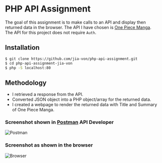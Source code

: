 # PHP API Assignment

The goal of this assignment is to make calls to an API and display then returned data in the browser. The API I have chosen is [One Piece Manga](https://onepiececover.com/api/chapters). The API for this project does not require `Auth`. 

## Installation

````bash
$ git clone https://github.com/jia-von/php-api-assignment.git
$ cd php-api-assignment-jia-von
$ php -S localhost:80
``````

## Methodology

- I retrieved a response from the API.
- Converted JSON object into a PHP object/array for the returned data.
- I created a webpage to render the returned data with Title and Summary of One Piece Manga. 

### Screenshot shown in [Postman](https://www.postman.com) API Developer

![Postman](image.png)

### Screenshot as shown in the browser

![Browser](browser.PNG)
